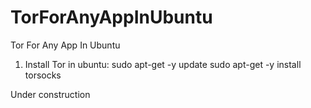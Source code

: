 # TorForAnyAppInUbuntu
Tor For Any App In Ubuntu
1) Install Tor in ubuntu: 
sudo apt-get -y update
sudo apt-get -y install torsocks

Under construction
